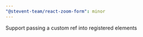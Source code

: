 ```yaml
---
"@stevent-team/react-zoom-form": minor
---
```


Support passing a custom ref into registered elements
